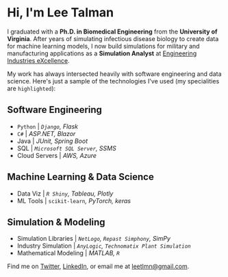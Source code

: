 # Hi, I'm Lee Talman
I graduated with a **Ph.D. in Biomedical Engineering** from the **University of Virginia**. After years of simulating infectious disease biology to create data for machine learning models, I now build simulations for military and manufacturing applications as a **Simulation Analyst** at [Engineering Industries eXcellence](https://www.indx.com/). 

My work has always intersected heavily with software engineering and data science. Here's just a sample of the technologies I've used (my specialities are `highlighted`):

## Software Engineering
* `Python` | *`Django`, Flask*
* `C#` | *ASP.NET, Blazor*
* Java | *JUnit, Spring Boot*
* SQL | *`Microsoft SQL Server`, SSMS*
* Cloud Servers | *AWS, Azure*

## Machine Learning & Data Science
* Data Viz | *`R Shiny`, Tableau, Plotly*
* ML Tools | `scikit-learn`*, PyTorch, keras*

## Simulation & Modeling
* Simulation Libraries | *`NetLogo`, `Repast Simphony`, SimPy*
* Industry Simulation | *`AnyLogic`, `Technomatix Plant Simulation`*
* Mathematical Modeling | *MATLAB, `R`*

Find me on [Twitter](https://twitter.com/LeeTalman), [LinkedIn](https://www.linkedin.com/in/lee-talman/), or email me at leetlmn@gmail.com.
